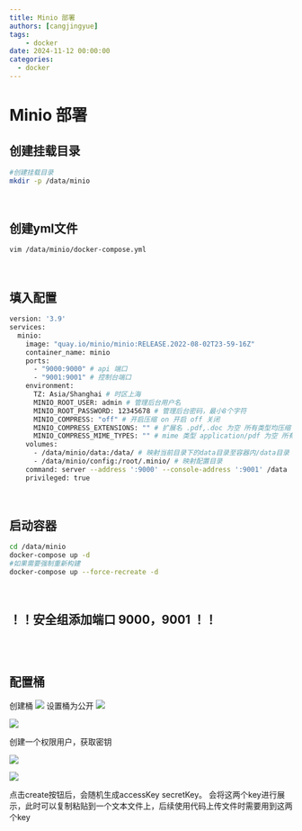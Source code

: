 ```yaml
---
title: Minio 部署
authors: [cangjingyue]
tags: 
    - docker
date: 2024-11-12 00:00:00
categories:
  - docker
---
```



# Minio 部署

## 创建挂载目录
``` bash
#创建挂载目录
mkdir -p /data/minio
```

<br/>

## 创建yml文件
``` bash
vim /data/minio/docker-compose.yml
```

<br/>

## 填入配置
``` bash
version: '3.9'
services:
  minio:
    image: "quay.io/minio/minio:RELEASE.2022-08-02T23-59-16Z"
    container_name: minio
    ports:
      - "9000:9000" # api 端口
      - "9001:9001" # 控制台端口
    environment:
      TZ: Asia/Shanghai # 时区上海
      MINIO_ROOT_USER: admin # 管理后台用户名
      MINIO_ROOT_PASSWORD: 12345678 # 管理后台密码，最小8个字符
      MINIO_COMPRESS: "off" # 开启压缩 on 开启 off 关闭
      MINIO_COMPRESS_EXTENSIONS: "" # 扩展名 .pdf,.doc 为空 所有类型均压缩
      MINIO_COMPRESS_MIME_TYPES: "" # mime 类型 application/pdf 为空 所有类型均压缩
    volumes:
      - /data/minio/data:/data/ # 映射当前目录下的data目录至容器内/data目录      
      - /data/minio/config:/root/.minio/ # 映射配置目录
    command: server --address ':9000' --console-address ':9001' /data  # 指定容器中的目录 /data
    privileged: true
```

<br/>

## 启动容器
``` bash
cd /data/minio
docker-compose up -d
#如果需要强制重新构建
docker-compose up --force-recreate -d
```

<br/>

## ！！安全组添加端口 9000，9001 ！！

<br/>
<br/>

## 配置桶
创建桶
![](https://cangjingyue.oss-cn-hangzhou.aliyuncs.com/2024/11/12/17314171812095.jpg)
设置桶为公开
![](https://cangjingyue.oss-cn-hangzhou.aliyuncs.com/2024/11/12/17314171999358.jpg)

![](https://cangjingyue.oss-cn-hangzhou.aliyuncs.com/2024/11/12/17314172139345.jpg)

创建一个权限用户，获取密钥

![](https://cangjingyue.oss-cn-hangzhou.aliyuncs.com/2024/11/12/17314172311411.jpg)

![](https://cangjingyue.oss-cn-hangzhou.aliyuncs.com/2024/11/12/17314172366136.jpg)

点击create按钮后，会随机生成accessKey secretKey。
会将这两个key进行展示，此时可以复制粘贴到一个文本文件上，后续使用代码上传文件时需要用到这两个key
